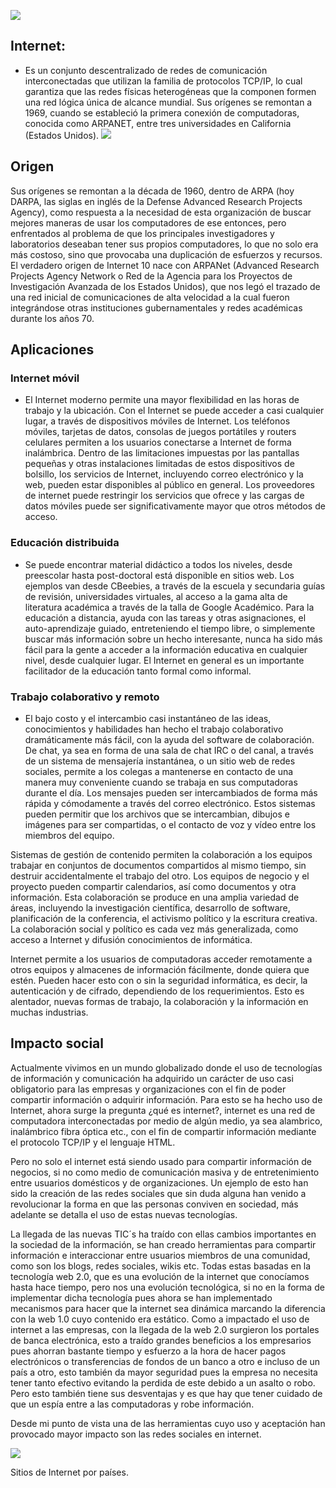 ![](https://images.cooltext.com/5136742.png)

## Internet:
* Es un conjunto descentralizado de redes de comunicación interconectadas que utilizan la familia de protocolos TCP/IP, lo cual garantiza que las redes físicas heterogéneas que la componen formen una red lógica única de alcance mundial. Sus orígenes se remontan a 1969, cuando se estableció la primera conexión de computadoras, conocida como ARPANET, entre tres universidades en California (Estados Unidos).
![](http://fusagasuganoticias.com/word/wp-content/uploads/2018/03/internet-of-things-analytics1.jpg)

## Origen 
Sus orígenes se remontan a la década de 1960, dentro de ARPA (hoy DARPA, las siglas en inglés de la Defense Advanced Research Projects Agency), como respuesta a la necesidad de esta organización de buscar mejores maneras de usar los computadores de ese entonces, pero enfrentados al problema de que los principales investigadores y laboratorios deseaban tener sus propios computadores, lo que no solo era más costoso, sino que provocaba una duplicación de esfuerzos y recursos. El verdadero origen de Internet 10​ nace con ARPANet (Advanced Research Projects Agency Network o Red de la Agencia para los Proyectos de Investigación Avanzada de los Estados Unidos), que nos legó el trazado de una red inicial de comunicaciones de alta velocidad a la cual fueron integrándose otras instituciones gubernamentales y redes académicas durante los años 70.

## Aplicaciones

### Internet móvil

* El Internet moderno permite una mayor flexibilidad en las horas de trabajo y la ubicación. Con el Internet se puede acceder a casi cualquier lugar, a través de dispositivos móviles de Internet. Los teléfonos móviles, tarjetas de datos, consolas de juegos portátiles y routers celulares permiten a los usuarios conectarse a Internet de forma inalámbrica. Dentro de las limitaciones impuestas por las pantallas pequeñas y otras instalaciones limitadas de estos dispositivos de bolsillo, los servicios de Internet, incluyendo correo electrónico y la web, pueden estar disponibles al público en general. Los proveedores de internet puede restringir los servicios que ofrece y las cargas de datos móviles puede ser significativamente mayor que otros métodos de acceso.

### Educación distribuida

* Se puede encontrar material didáctico a todos los niveles, desde preescolar hasta post-doctoral está disponible en sitios web. Los ejemplos van desde CBeebies, a través de la escuela y secundaria guías de revisión, universidades virtuales, al acceso a la gama alta de literatura académica a través de la talla de Google Académico. Para la educación a distancia, ayuda con las tareas y otras asignaciones, el auto-aprendizaje guiado, entreteniendo el tiempo libre, o simplemente buscar más información sobre un hecho interesante, nunca ha sido más fácil para la gente a acceder a la información educativa en cualquier nivel, desde cualquier lugar. El Internet en general es un importante facilitador de la educación tanto formal como informal.

### Trabajo colaborativo y remoto

* El bajo costo y el intercambio casi instantáneo de las ideas, conocimientos y habilidades han hecho el trabajo colaborativo dramáticamente más fácil, con la ayuda del software de colaboración. De chat, ya sea en forma de una sala de chat IRC o del canal, a través de un sistema de mensajería instantánea, o un sitio web de redes sociales, permite a los colegas a mantenerse en contacto de una manera muy conveniente cuando se trabaja en sus computadoras durante el día. Los mensajes pueden ser intercambiados de forma más rápida y cómodamente a través del correo electrónico. Estos sistemas pueden permitir que los archivos que se intercambian, dibujos e imágenes para ser compartidas, o el contacto de voz y vídeo entre los miembros del equipo.

Sistemas de gestión de contenido permiten la colaboración a los equipos trabajar en conjuntos de documentos compartidos al mismo tiempo, sin destruir accidentalmente el trabajo del otro. Los equipos de negocio y el proyecto pueden compartir calendarios, así como documentos y otra información. Esta colaboración se produce en una amplia variedad de áreas, incluyendo la investigación científica, desarrollo de software, planificación de la conferencia, el activismo político y la escritura creativa. La colaboración social y político es cada vez más generalizada, como acceso a Internet y difusión conocimientos de informática.

Internet permite a los usuarios de computadoras acceder remotamente a otros equipos y almacenes de información fácilmente, donde quiera que estén. Pueden hacer esto con o sin la seguridad informática, es decir, la autenticación y de cifrado, dependiendo de los requerimientos. Esto es alentador, nuevas formas de trabajo, la colaboración y la información en muchas industrias.


## Impacto social 

Actualmente vivimos en un mundo globalizado donde el uso de tecnologías de información y comunicación ha adquirido un carácter de uso casi obligatorio para las empresas y organizaciones con el fin de poder compartir información o adquirir información. Para esto se ha hecho uso de Internet, ahora surge la pregunta ¿qué es internet?, internet es una red de computadora interconectadas por medio de algún medio, ya sea alambrico, inalámbrico fibra óptica etc., con el fin de compartir información mediante el protocolo TCP/IP y el lenguaje HTML.

Pero no solo el internet está siendo usado para compartir información de negocios, si no como medio de comunicación masiva y de entretenimiento entre usuarios domésticos y de organizaciones. Un ejemplo de esto han sido la creación de las redes sociales que sin duda alguna han venido a revolucionar la forma en que las personas conviven en sociedad, más adelante se detalla el uso de estas nuevas tecnologías.

La llegada de las nuevas TIC´s ha traído con ellas cambios importantes en la sociedad de la información, se han creado herramientas para compartir información e interaccionar entre usuarios miembros de una comunidad, como son los blogs, redes sociales, wikis etc. Todas estas basadas en la tecnología web 2.0, que es una evolución de la internet que conocíamos hasta hace tiempo, pero nos una evolución tecnológica, si no en la forma de implementar dicha tecnología pues ahora se han implementado mecanismos para hacer que la internet sea dinámica marcando la diferencia con la web 1.0 cuyo contenido era estático.
Como a impactado el uso de internet a las empresas, con la llegada de la web 2.0 surgieron los portales de banca electrónica, esto a traído grandes beneficios a los empresarios pues ahorran bastante tiempo y esfuerzo a la hora de hacer pagos electrónicos o transferencias de fondos de un banco a otro e incluso de un país a otro, esto también da mayor seguridad pues la empresa no necesita tener tanto efectivo evitando la perdida de este debido a un asalto o robo. Pero esto también tiene sus desventajas y es que hay que tener cuidado de que un espía entre a las computadoras y robe información.

Desde mi punto de vista una de las herramientas cuyo uso y aceptación han provocado mayor impacto son las redes sociales en internet.


![](https://upload.wikimedia.org/wikipedia/commons/thumb/7/73/Internet_Hosts.svg/360px-Internet_Hosts.svg.png)

Sitios de Internet por países.
